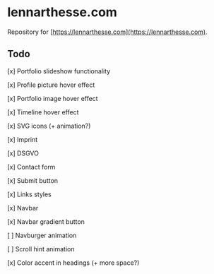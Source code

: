 # lennarthesse.com

Repository for [https://lennarthesse.com](https://lennarthesse.com).

## Todo

[x] Portfolio slideshow functionality

[x] Profile picture hover effect

[x] Portfolio image hover effect

[x] Timeline hover effect

[x] SVG icons (+ animation?)

[x] Imprint

[x] DSGVO

[x] Contact form

[x] Submit button

[x] Links styles

[x] Navbar

[x] Navbar gradient button

[ ] Navburger animation

[ ] Scroll hint animation

[x] Color accent in headings (+ more space?)
